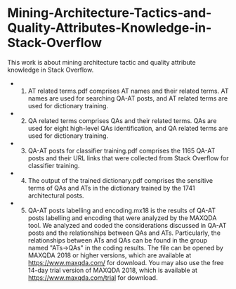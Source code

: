 # Mining-Architecture-Tactics-and-Quality-Attributes-Knowledge-in-Stack-Overflow
This work is about mining architecture tactic and quality attribute knowledge in Stack Overflow.


- 1. AT related terms.pdf
comprises AT names and their related terms. AT names are used for searching QA-AT posts, and AT related terms are used for dictionary training.

- 2. QA related terms
comprises QAs and their related terms. QAs are used for eight high-level QAs identification, and QA related terms are used for dictionary training.

- 3. QA-AT posts for classifier training.pdf
comprises the 1165 QA-AT posts and their URL links that were collected from Stack Overflow for classifier training.

- 4. The output of the trained dictionary.pdf
comprises the sensitive terms of QAs and ATs in the dictionary trained by the 1741 architectural posts.

- 5. QA-AT posts labelling and encoding.mx18
is the results of QA-AT posts labelling and encoding that were analyzed by the MAXQDA tool. We analyzed and coded the considerations discussed in QA-AT posts and the relationships between QAs and ATs. Particularly, the relationships between ATs and QAs can be found in the group named "ATs->QAs" in the coding results. The file can be opened by MAXQDA 2018 or higher versions, which are available at https://www.maxqda.com/ for download. You may also use the free 14-day trial version of MAXQDA 2018, which is available at https://www.maxqda.com/trial for download.
